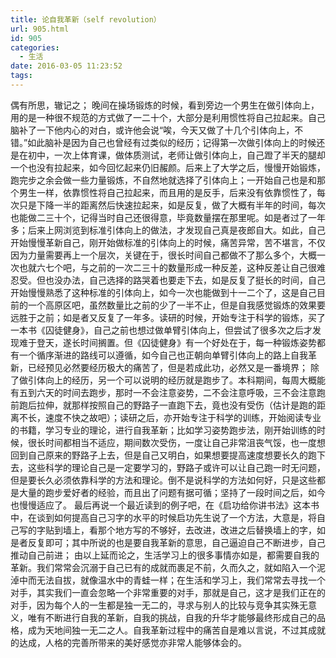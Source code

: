 ```yaml
---
title: 论自我革新（self revolution）
url: 905.html
id: 905
categories:
  - 生活
date: 2016-03-05 11:23:52
tags:
---
```


偶有所思，辙记之； 晚间在操场锻炼的时候，看到旁边一个男生在做引体向上，用的是一种很不规范的方式做了一二十个，大部分是利用惯性将自己拉起来。自己脑补了一下他内心的对白，或许他会说“唉，今天又做了十几个引体向上，不错。”如此脑补是因为自己也曾经有过类似的经历；记得第一次做引体向上的时候还是在初中，一次上体育课，做体质测试，老师让做引体向上，自己蹬了半天的腿却一个也没有拉起来，如今回忆起来仍旧赧颜。后来上了大学之后，慢慢开始锻炼，跑完步之余会做一些力量锻炼，不自然地就选择了引体向上；一开始自己也是和那个男生一样，依靠惯性将自己拉起来，而且用的是反手，后来没有依靠惯性了，每次只是下降一半的距离然后快速拉起来，如是反复，做了大概有半年的时间，每次也能做二三十个，记得当时自己还很得意，毕竟数量摆在那里呢。如是者过了一年多；后来上网浏览到标准引体向上的做法，才发现自己真是夜郎自大。如此，自己开始慢慢革新自己，刚开始做标准的引体向上的时候，痛苦异常，苦不堪言，不仅因为力量需要再上一个层次，关键在于，很长时间自己都做不了那么多个，大概一次也就六七个吧，与之前的一次二三十的数量形成一种反差，这种反差让自己很难忍受。但也没办法，自己选择的路哭着也要走下去，如是反复了挺长的时间，自己开始慢慢熟悉了这种标准的引体向上，如今一次也能做到十一二个了，这是自己目前的一个高原区吧，虽然数量比之前的少了一半不止，但是自我感觉锻炼的效果要远胜于之前；如是者又反复了一年多。读研的时候，开始专注于科学的锻炼，买了一本书《囚徒健身》，自己之前也想过做单臂引体向上，但尝试了很多次之后才发现难于登天，遂长时间搁置。但《囚徒健身》有一个好处在于，每一种锻炼姿势都有一个循序渐进的路线可以遵循，如今自己也正朝向单臂引体向上的路上自我革新，已经预见必然要经历极大的痛苦了，但是若成此功，必然又是一番境界； 除了做引体向上的经历，另一个可以说明的经历就是跑步了。本科期间，每周大概能有五到六天的时间去跑步，那时一不会注意姿势，二不会注意呼吸，三不会注意跑前跑后拉伸，就那样按照自己的野路子一直跑下去，竟也没有受伤（估计是跑的距离不长，速度不快之故吧）；读研之后，亦开始专注于科学的训练，开始阅读专业的书籍，学习专业的理论，进行自我革新；比如学习姿势跑步法，刚开始训练的时候，很长时间都相当不适应，期间数次受伤，一度让自己非常沮丧气馁，也一度想回到自己原来的野路子上去，但是自己又明白，如果想要提高速度想要长久的跑下去，这些科学的理论自己是一定要学习的，野路子或许可以让自己跑一时无问题，但是要长久必须依靠科学的方法和理论。倒不是说科学的方法如何好，只是这些都是大量的跑步爱好者的经验，而且出了问题有据可循；坚持了一段时间之后，如今也慢慢适应了。 最后再说一个最近读到的例子吧，在《启功给你讲书法》这本书中，在谈到如何提高自己习字的水平的时候启功先生说了一个方法，大意是，将自己写的字贴到墙上，看那个地方写的不够好，去改进，改进之后替换墙上的字，如是者反复即可；其中所说的也是要自我革新的意思，自己逼迫自己不断进步，自己推动自己前进； 由以上延而论之，生活学习上的很多事情亦如是，都需要自我的革新。我们常常会沉溺于自己已有的成就而裹足不前，久而久之，就如陷入一个泥淖中而无法自拔，就像温水中的青蛙一样；在生活和学习上，我们常常去寻找一个对手，其实我们一直会忽略一个非常重要的对手，那就是自己，这才是我们正在的对手，因为每个人的一生都是独一无二的，寻求与别人的比较与竞争其实殊无意义，唯有不断进行自我的革新，自我的挑战，自我的升华才能够最终形成自己的品格，成为天地间独一无二之人。自我革新过程中的痛苦自是难以言说，不过其成就的达成，人格的完善所带来的美好感觉亦非常人能够体会的。